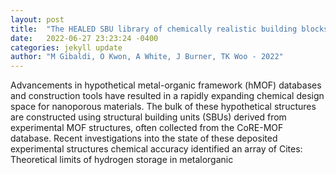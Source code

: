```yaml
---
layout: post
title:  "The HEALED SBU library of chemically realistic building blocks for construction of hypothetical metal-organic frameworks"
date:   2022-06-27 23:23:24 -0400
categories: jekyll update
author: "M Gibaldi, O Kwon, A White, J Burner, TK Woo - 2022"
---
```

Advancements in hypothetical metal-organic framework (hMOF) databases and construction tools have resulted in a rapidly expanding chemical design space for nanoporous materials. The bulk of these hypothetical structures are constructed using structural building units (SBUs) derived from experimental MOF structures, often collected from the CoRE-MOF database. Recent investigations into the state of these deposited experimental structures  chemical accuracy identified an array of 
Cites: Theoretical limits of hydrogen storage in metalorganic